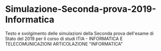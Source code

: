 # Simulazione-Seconda-prova-2019-Informatica
Testo e svolgimento delle simulazioni della Seconda prova dell'esame di Stato del 2019 per il corso di studi ITIA - INFORMATICA E TELECOMUNICAZIONI ARTICOLAZIONE "INFORMATICA"
